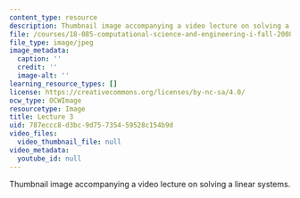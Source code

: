 ```yaml
---
content_type: resource
description: Thumbnail image accompanying a video lecture on solving a linear systems.
file: /courses/18-085-computational-science-and-engineering-i-fall-2008/787eccc8d3bc9d75735459528c154b9d_3.jpg
file_type: image/jpeg
image_metadata:
  caption: ''
  credit: ''
  image-alt: ''
learning_resource_types: []
license: https://creativecommons.org/licenses/by-nc-sa/4.0/
ocw_type: OCWImage
resourcetype: Image
title: Lecture 3
uid: 787eccc8-d3bc-9d75-7354-59528c154b9d
video_files:
  video_thumbnail_file: null
video_metadata:
  youtube_id: null
---
```

Thumbnail image accompanying a video lecture on solving a linear systems.